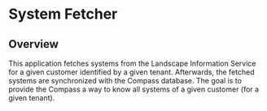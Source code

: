 # System Fetcher

## Overview

This application fetches systems from the Landscape Information Service
for a given customer identified by a given tenant.
Afterwards, the fetched systems are synchronized with the Compass database.
The goal is to provide the Compass a way to know all systems of 
a given customer (for a given tenant).
